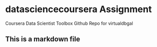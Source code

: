 # datasciencecoursera Assignment
Coursera Data Scientist Toolbox Github Repo for virtualdbgal
## This is a markdown file